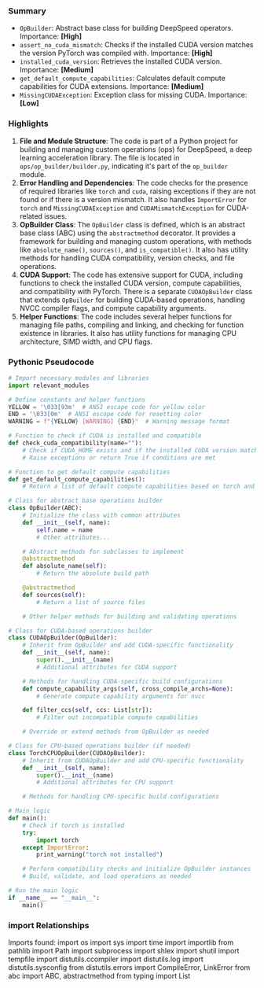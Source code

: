 

### Summary



* `OpBuilder`: Abstract base class for building DeepSpeed operators. Importance: **[High]**
* `assert_no_cuda_mismatch`: Checks if the installed CUDA version matches the version PyTorch was compiled with. Importance: **[High]**
* `installed_cuda_version`: Retrieves the installed CUDA version. Importance: **[Medium]**
* `get_default_compute_capabilities`: Calculates default compute capabilities for CUDA extensions. Importance: **[Medium]**
* `MissingCUDAException`: Exception class for missing CUDA. Importance: **[Low]**

### Highlights



1. **File and Module Structure**: The code is part of a Python project for building and managing custom operations (ops) for DeepSpeed, a deep learning acceleration library. The file is located in `ops/op_builder/builder.py`, indicating it's part of the `op_builder` module.
2. **Error Handling and Dependencies**: The code checks for the presence of required libraries like `torch` and `cuda`, raising exceptions if they are not found or if there is a version mismatch. It also handles `ImportError` for `torch` and `MissingCUDAException` and `CUDAMismatchException` for CUDA-related issues.
3. **OpBuilder Class**: The `OpBuilder` class is defined, which is an abstract base class (ABC) using the `abstractmethod` decorator. It provides a framework for building and managing custom operations, with methods like `absolute_name()`, `sources()`, and `is_compatible()`. It also has utility methods for handling CUDA compatibility, version checks, and file operations.
4. **CUDA Support**: The code has extensive support for CUDA, including functions to check the installed CUDA version, compute capabilities, and compatibility with PyTorch. There is a separate `CUDAOpBuilder` class that extends `OpBuilder` for building CUDA-based operations, handling NVCC compiler flags, and compute capability arguments.
5. **Helper Functions**: The code includes several helper functions for managing file paths, compiling and linking, and checking for function existence in libraries. It also has utility functions for managing CPU architecture, SIMD width, and CPU flags.

### Pythonic Pseudocode

```python
# Import necessary modules and libraries
import relevant_modules

# Define constants and helper functions
YELLOW = '\033[93m'  # ANSI escape code for yellow color
END = '\033[0m'  # ANSI escape code for resetting color
WARNING = f"{YELLOW} [WARNING] {END}"  # Warning message format

# Function to check if CUDA is installed and compatible
def check_cuda_compatibility(name=""):
    # Check if CUDA_HOME exists and if the installed CUDA version matches torch
    # Raise exceptions or return True if conditions are met

# Function to get default compute capabilities
def get_default_compute_capabilities():
    # Return a list of default compute capabilities based on torch and CUDA versions

# Class for abstract base operations builder
class OpBuilder(ABC):
    # Initialize the class with common attributes
    def __init__(self, name):
        self.name = name
        # Other attributes...

    # Abstract methods for subclasses to implement
    @abstractmethod
    def absolute_name(self):
        # Return the absolute build path

    @abstractmethod
    def sources(self):
        # Return a list of source files

    # Other helper methods for building and validating operations

# Class for CUDA-based operations builder
class CUDAOpBuilder(OpBuilder):
    # Inherit from OpBuilder and add CUDA-specific functionality
    def __init__(self, name):
        super().__init__(name)
        # Additional attributes for CUDA support

    # Methods for handling CUDA-specific build configurations
    def compute_capability_args(self, cross_compile_archs=None):
        # Generate compute capability arguments for nvcc

    def filter_ccs(self, ccs: List[str]):
        # Filter out incompatible compute capabilities

    # Override or extend methods from OpBuilder as needed

# Class for CPU-based operations builder (if needed)
class TorchCPUOpBuilder(CUDAOpBuilder):
    # Inherit from CUDAOpBuilder and add CPU-specific functionality
    def __init__(self, name):
        super().__init__(name)
        # Additional attributes for CPU support

    # Methods for handling CPU-specific build configurations

# Main logic
def main():
    # Check if torch is installed
    try:
        import torch
    except ImportError:
        print_warning("torch not installed")

    # Perform compatibility checks and initialize OpBuilder instances
    # Build, validate, and load operations as needed

# Run the main logic
if __name__ == "__main__":
    main()
```


### import Relationships

Imports found:
import os
import sys
import time
import importlib
from pathlib import Path
import subprocess
import shlex
import shutil
import tempfile
import distutils.ccompiler
import distutils.log
import distutils.sysconfig
from distutils.errors import CompileError, LinkError
from abc import ABC, abstractmethod
from typing import List